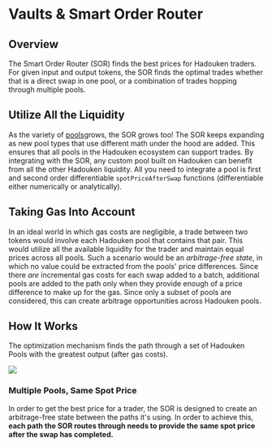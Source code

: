 # Vaults & Smart Order Router

## Overview <a href="#overview" id="overview"></a>

The Smart Order Router (SOR) finds the best prices for Hadouken traders. For given input and output tokens, the SOR finds the optimal trades whether that is a direct swap in one pool, or a combination of trades hopping through multiple pools.

## Utilize All the Liquidity <a href="#utilize-all-the-liquidity" id="utilize-all-the-liquidity"></a>

As the variety of [pools](https://docs.balancer.fi/products/smart-order-router)grows, the SOR grows too! The SOR keeps expanding as new pool types that use different math under the hood are added. This ensures that all pools in the Hadouken ecosystem can support trades. By integrating with the SOR, any custom pool built on Hadouken can benefit from all the other Hadouken liquidity. All you need to integrate a pool is first and second order differentiable `spotPriceAfterSwap` functions (differentiable either numerically or analytically).

## Taking Gas Into Account <a href="#taking-gas-into-account" id="taking-gas-into-account"></a>

In an ideal world in which gas costs are negligible, a trade between two tokens would involve each Hadouken pool that contains that pair. This would utilize all the available liquidity for the trader and maintain equal prices across all pools. Such a scenario would be an _arbitrage-free state_, in which no value could be extracted from the pools' price differences. Since there _are_ incremental gas costs for each swap added to a batch, additional pools are added to the path only when they provide enough of a price difference to make up for the gas. Since only a subset of pools are considered, this can create arbitrage opportunities across Hadouken pools.

## How It Works <a href="#how-it-works" id="how-it-works"></a>

The optimization mechanism finds the path through a set of Hadouken Pools with the greatest output (after gas costs).

![](https://2409820166-files.gitbook.io/\~/files/v0/b/gitbook-x-prod.appspot.com/o/spaces%2F-MlH9xKbfiul3CI0OXaQ%2Fuploads%2FfsAIK6DNg5BW35L1mD71%2FSORrevised4.png?alt=media\&token=c2e566f6-2937-4214-9f5d-f737a794bae3)

### Multiple Pools, Same Spot Price <a href="#multiple-pools-same-spot-price" id="multiple-pools-same-spot-price"></a>

In order to get the best price for a trader, the SOR is designed to create an arbitrage-free state between the paths it's using. In order to achieve this, **each path the SOR routes through needs to provide the same spot price after the swap has completed.**
